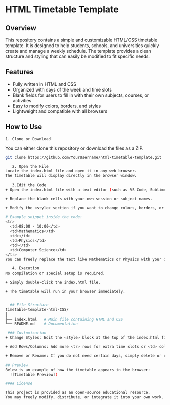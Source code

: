 # HTML Timetable Template

## Overview
This repository contains a simple and customizable HTML/CSS timetable template. It is designed to help students, schools, and universities quickly create and manage a weekly schedule. The template provides a clean structure and styling that can easily be modified to fit specific needs.

## Features
- Fully written in HTML and CSS
- Organized with days of the week and time slots
- Blank fields for users to fill in with their own subjects, courses, or activities
- Easy to modify colors, borders, and styles
- Lightweight and compatible with all browsers

## How to Use

    1. Clone or Download
You can either clone this repository or download the files as a ZIP.

```bash
git clone https://github.com/YourUsername/html-timetable-template.git

   2. Open the File
Locate the index.html file and open it in any web browser.
The timetable will display directly in the browser window.

   3.Edit the Code
+ Open the index.html file with a text editor (such as VS Code, Sublime Text, or Notepad++).

+ Replace the blank cells with your own session or subject names.

+ Modify the <style> section if you want to change colors, borders, or spacing.

# Example snippet inside the code:
<tr>
  <td>08:00 - 10:00</td>
  <td>Mathematics</td>
  <td></td>
  <td>Physics</td>
  <td></td>
  <td>Computer Science</td>
</tr>
You can freely replace the text like Mathematics or Physics with your own course names.

   4. Execution
No compilation or special setup is required.

+ Simply double-click the index.html file.

+ The timetable will run in your browser immediately.


  ## File Structure
timetable-template-html-CSS/
│
├── index.html   # Main file containing HTML and CSS
└── README.md    # Documentation

 ### Customization
+ Change Styles: Edit the <style> block at the top of the index.html file to adjust colors, fonts, or borders.

+ Add Rows/Columns: Add more <tr> rows for extra time slots or <td> columns for more days.

+ Remove or Rename: If you do not need certain days, simply delete or rename the column headers.

## Preview
Below is an example of how the timetable appears in the browser:
  ![Timetable Preview](

#### License

This project is provided as an open-source educational resource.
You may freely modify, distribute, or integrate it into your own work.



